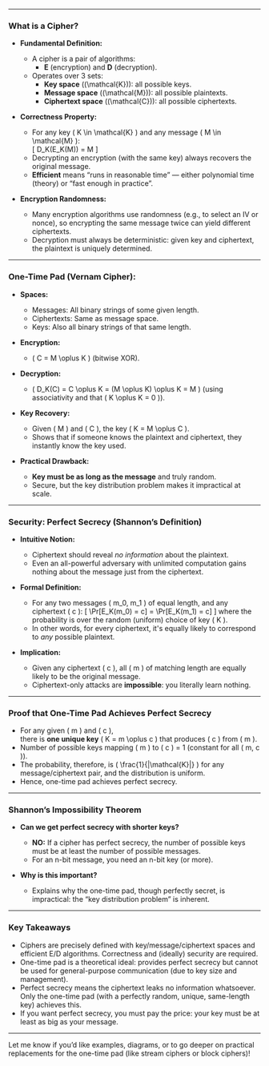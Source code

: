 

---

### **What is a Cipher?**

- **Fundamental Definition:**  
  - A cipher is a pair of algorithms:  
    - **E** (encryption) and **D** (decryption).
  - Operates over 3 sets:
    - **Key space** (\(\mathcal{K}\)): all possible keys.
    - **Message space** (\(\mathcal{M}\)): all possible plaintexts.
    - **Ciphertext space** (\(\mathcal{C}\)): all possible ciphertexts.

- **Correctness Property:**  
  - For any key \( K \in \mathcal{K} \) and any message \( M \in \mathcal{M} \):  
    \[
    D_K(E_K(M)) = M
    \]
  - Decrypting an encryption (with the same key) always recovers the original message.
  - **Efficient** means “runs in reasonable time” — either polynomial time (theory) or “fast enough in practice”.

- **Encryption Randomness:**  
  - Many encryption algorithms use randomness (e.g., to select an IV or nonce), so encrypting the same message twice can yield different ciphertexts.
  - Decryption must always be deterministic: given key and ciphertext, the plaintext is uniquely determined.

---

### **One-Time Pad (Vernam Cipher):**

- **Spaces:**
  - Messages: All binary strings of some given length.
  - Ciphertexts: Same as message space.
  - Keys: Also all binary strings of that same length.

- **Encryption:**
  - \( C = M \oplus K \) (bitwise XOR).

- **Decryption:**
  - \( D_K(C) = C \oplus K = (M \oplus K) \oplus K = M \) (using associativity and that \( K \oplus K = 0 \)).

- **Key Recovery:**
  - Given \( M \) and \( C \), the key \( K = M \oplus C \).
  - Shows that if someone knows the plaintext and ciphertext, they instantly know the key used.

- **Practical Drawback:**  
  - **Key must be as long as the message** and truly random.
  - Secure, but the key distribution problem makes it impractical at scale.

---

### **Security: Perfect Secrecy (Shannon’s Definition)**

- **Intuitive Notion:**  
  - Ciphertext should reveal *no information* about the plaintext.
  - Even an all-powerful adversary with unlimited computation gains nothing about the message just from the ciphertext.

- **Formal Definition:**  
  - For any two messages \( m_0, m_1 \) of equal length, and any ciphertext \( c \):
    \[
    \Pr[E_K(m_0) = c] = \Pr[E_K(m_1) = c]
    \]
    where the probability is over the random (uniform) choice of key \( K \).
  - In other words, for every ciphertext, it's equally likely to correspond to *any* possible plaintext.

- **Implication:**  
  - Given any ciphertext \( c \), all \( m \) of matching length are equally likely to be the original message.
  - Ciphertext-only attacks are **impossible**: you literally learn nothing.

---

### **Proof that One-Time Pad Achieves Perfect Secrecy**

- For any given \( m \) and \( c \),  
  there is **one unique key** \( K = m \oplus c \) that produces \( c \) from \( m \).
- Number of possible keys mapping \( m \) to \( c \) = 1 (constant for all \( m, c \)).
- The probability, therefore, is \( \frac{1}{|\mathcal{K}|} \) for any message/ciphertext pair, and the distribution is uniform.
- Hence, one-time pad achieves perfect secrecy.

---

### **Shannon’s Impossibility Theorem**

- **Can we get perfect secrecy with shorter keys?**
  - **NO:** If a cipher has perfect secrecy, the number of possible keys must be at least the number of possible messages.
  - For an n-bit message, you need an n-bit key (or more).

- **Why is this important?**
  - Explains why the one-time pad, though perfectly secret, is impractical: the “key distribution problem” is inherent.

---

### **Key Takeaways**

- Ciphers are precisely defined with key/message/ciphertext spaces and efficient E/D algorithms. Correctness and (ideally) security are required.
- One-time pad is a theoretical ideal: provides perfect secrecy but cannot be used for general-purpose communication (due to key size and management).
- Perfect secrecy means the ciphertext leaks no information whatsoever. Only the one-time pad (with a perfectly random, unique, same-length key) achieves this.
- If you want perfect secrecy, you must pay the price: your key must be at least as big as your message.

---

Let me know if you’d like examples, diagrams, or to go deeper on practical replacements for the one-time pad (like stream ciphers or block ciphers)!
